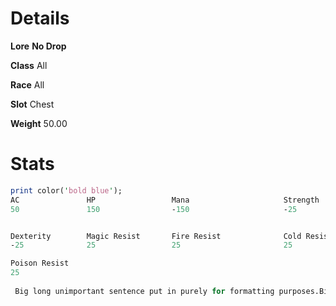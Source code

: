 <!-- TITLE: Huge Metal Hull -->
<!-- SUBTITLE: A giant metal shell from the Alchemical Behemoth underneath Xuolia -->

# Details
**Lore**
**No Drop**

**Class**
All

**Race**
All

**Slot**
Chest

**Weight**
50.00

# Stats

```perl
print color('bold blue');
AC               HP                 Mana                     Strength                   Agility
50               150                -150                     -25                        -25


Dexterity        Magic Resist       Fire Resist              Cold Resist                Disease Resist
-25              25                 25                       25                         25

Poison Resist
25
 
 Big long unimportant sentence put in purely for formatting purposes.Big long unimportant sentence put in purely for formatting purposes.Big long unimportant sentence put in purely for formatting purposes.Big long unimportant sentence put in purely for formatting purposes.Big long unimportant sentence put in purely for formatting purposes.Big long unimportant sentence put in purely for formatting purposes.Big long unimportant sentence put in purely for formatting purposes.